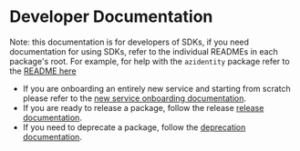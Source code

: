 # Developer Documentation

Note: this documentation is for developers of SDKs, if you need documentation for using SDKs, refer to the individual READMEs in each package's root. For example, for help with the `azidentity` package refer to the [README here](https://github.com/Azure/azure-sdk-for-go/blob/main/sdk/azidentity/README.md)

- If you are onboarding an entirely new service and starting from scratch please refer to the [new service onboarding documentation][new_service_docs].
- If you are ready to release a package, follow the release [release documentation][release].
- If you need to deprecate a package, follow the [deprecation documentation][deprecation].

<!-- LINKS -->
[new_service_docs]: https://github.com/Azure/azure-sdk-for-go/blob/main/documentation/developer_setup.md
[release]: https://github.com/Azure/azure-sdk-for-go/blob/main/documentation/release.md
[deprecation]: https://github.com/Azure/azure-sdk-for-go/blob/main/doc/deprecation.md